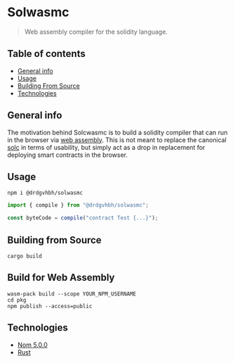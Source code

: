 # Solwasmc

> Web assembly compiler for the solidity language.

## Table of contents

- [General info](#general-info)
- [Usage](#usage)
- [Building From Source](#building-from-source)
- [Technologies](#technologies)

## General info

The motivation behind Solcwasmc is to build a solidity compiler that can run in the browser via [web assembly](https://webassembly.org/). This is not meant to replace the canonical [solc](https://github.com/ethereum/solidity.git) in terms of usability, but simply act as a drop in replacement for deploying smart contracts in the browser.

## Usage

`npm i @drdgvhbh/solwasmc`

```ts
import { compile } from "@drdgvhbh/solwasmc";

const byteCode = compile("contract Test {...}");
```

## Building from Source

`cargo build`

## Build for Web Assembly

```
wasm-pack build --scope YOUR_NPM_USERNAME
cd pkg
npm publish --access=public
```

## Technologies

- [Nom 5.0.0](https://docs.rs/nom/5.0.0/nom/)
- [Rust](https://www.rust-lang.org/)
